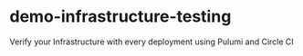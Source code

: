 # demo-infrastructure-testing
Verify your Infrastructure with every deployment using Pulumi and Circle CI
